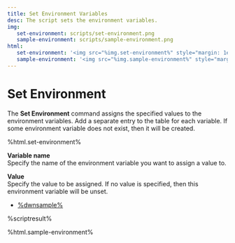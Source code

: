 ```yaml
---
title: Set Environment Variables
desc: The script sets the environment variables.
img:
   set-environment: scripts/set-environment.png
   sample-environment: scripts/sample-environment.png
html:
   set-environment: '<img src="%img.set-environment%" style="margin: 1em 1em;"/>'
   sample-environment: '<img src="%img.sample-environment%" style="margin: 1em 1em;"/>'
---
```

# Set Environment

The **Set Environment** command assigns the specified values ​​to the environment variables. Add a separate entry to the table for each variable. If some environment variable does not exist, then it will be created.

%html.set-environment%

**Variable name**  
Specify the name of the environment variable you want to assign a value to.

**Value**  
Specify the value to be assigned. If no value is specified, then this environment variable will be unset.

* [%dwnsample%](/samples/sample-environment.yaml)

%scriptresult%

%html.sample-environment%

